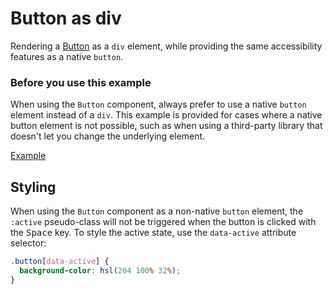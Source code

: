 # Button as div

<p class="description">
  Rendering a <a href="/components/button">Button</a> as a <code>div</code> element, while providing the same accessibility features as a native <code>button</code>.
</p>

<div class="warning">

### Before you use this example

When using the `Button` component, always prefer to use a native `button` element instead of a `div`. This example is provided for cases where a native button element is not possible, such as when using a third-party library that doesn't let you change the underlying element.

</div>

<a href="./index.tsx" data-playground>Example</a>

## Styling

When using the `Button` component as a non-native `button` element, the `:active` pseudo-class will not be triggered when the button is clicked with the <kbd>Space</kbd> key. To style the active state, use the `data-active` attribute selector:

```css
.button[data-active] {
  background-color: hsl(204 100% 32%);
}
```
